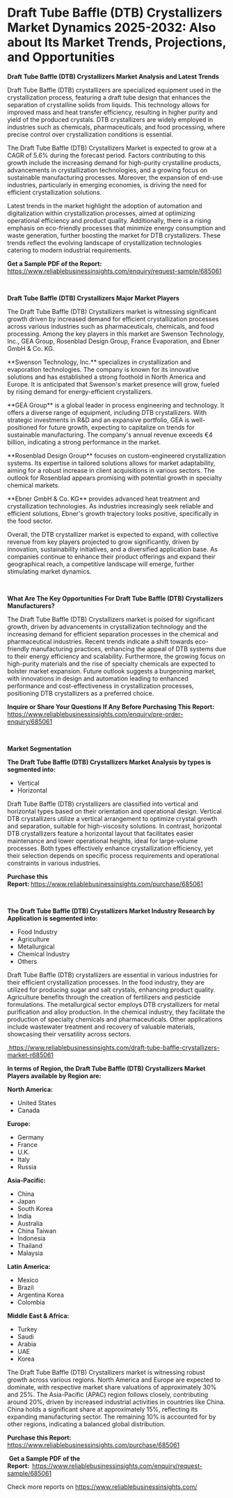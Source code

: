 <p><h1>Draft Tube Baffle (DTB) Crystallizers Market Dynamics 2025-2032: Also about Its Market Trends, Projections, and Opportunities</h1></p><p><strong>Draft Tube Baffle (DTB) Crystallizers Market Analysis and Latest Trends</strong></p>
<p><p>Draft Tube Baffle (DTB) crystallizers are specialized equipment used in the crystallization process, featuring a draft tube design that enhances the separation of crystalline solids from liquids. This technology allows for improved mass and heat transfer efficiency, resulting in higher purity and yield of the produced crystals. DTB crystallizers are widely employed in industries such as chemicals, pharmaceuticals, and food processing, where precise control over crystallization conditions is essential.</p><p>The Draft Tube Baffle (DTB) Crystallizers Market is expected to grow at a CAGR of 5.6% during the forecast period. Factors contributing to this growth include the increasing demand for high-purity crystalline products, advancements in crystallization technologies, and a growing focus on sustainable manufacturing processes. Moreover, the expansion of end-use industries, particularly in emerging economies, is driving the need for efficient crystallization solutions.</p><p>Latest trends in the market highlight the adoption of automation and digitalization within crystallization processes, aimed at optimizing operational efficiency and product quality. Additionally, there is a rising emphasis on eco-friendly processes that minimize energy consumption and waste generation, further boosting the market for DTB crystallizers. These trends reflect the evolving landscape of crystallization technologies catering to modern industrial requirements.</p></p>
<p><strong>Get a Sample PDF of the Report:&nbsp;</strong> <a href="https://www.reliablebusinessinsights.com/enquiry/request-sample/685061?utm_campaign=1720&utm_medium=2&utm_source=Github&utm_content=ia&utm_term=02032025&utm_id=draft-tube-baffle-dtb-crystallizers">https://www.reliablebusinessinsights.com/enquiry/request-sample/685061</a></p>
<p>&nbsp;</p>
<p><strong>Draft Tube Baffle (DTB) Crystallizers Major Market Players</strong></p>
<p><p>The Draft Tube Baffle (DTB) Crystallizers market is witnessing significant growth driven by increased demand for efficient crystallization processes across various industries such as pharmaceuticals, chemicals, and food processing. Among the key players in this market are Swenson Technology, Inc., GEA Group, Rosenblad Design Group, France Evaporation, and Ebner GmbH & Co. KG.</p><p>**Swenson Technology, Inc.** specializes in crystallization and evaporation technologies. The company is known for its innovative solutions and has established a strong foothold in North America and Europe. It is anticipated that Swenson's market presence will grow, fueled by rising demand for energy-efficient crystallizers.</p><p>**GEA Group** is a global leader in process engineering and technology. It offers a diverse range of equipment, including DTB crystallizers. With strategic investments in R&D and an expansive portfolio, GEA is well-positioned for future growth, expecting to capitalize on trends for sustainable manufacturing. The company's annual revenue exceeds €4 billion, indicating a strong performance in the market.</p><p>**Rosenblad Design Group** focuses on custom-engineered crystallization systems. Its expertise in tailored solutions allows for market adaptability, aiming for a robust increase in client acquisitions in various sectors. The outlook for Rosenblad appears promising with potential growth in specialty chemical markets.</p><p>**Ebner GmbH & Co. KG** provides advanced heat treatment and crystallization technologies. As industries increasingly seek reliable and efficient solutions, Ebner's growth trajectory looks positive, specifically in the food sector.</p><p>Overall, the DTB crystallizer market is expected to expand, with collective revenue from key players projected to grow significantly, driven by innovation, sustainability initiatives, and a diversified application base. As companies continue to enhance their product offerings and expand their geographical reach, a competitive landscape will emerge, further stimulating market dynamics.</p></p>
<p>&nbsp;</p>
<p><strong>What Are The Key Opportunities For Draft Tube Baffle (DTB) Crystallizers Manufacturers?</strong></p>
<p><p>The Draft Tube Baffle (DTB) Crystallizers market is poised for significant growth, driven by advancements in crystallization technology and the increasing demand for efficient separation processes in the chemical and pharmaceutical industries. Recent trends indicate a shift towards eco-friendly manufacturing practices, enhancing the appeal of DTB systems due to their energy efficiency and scalability. Furthermore, the growing focus on high-purity materials and the rise of specialty chemicals are expected to bolster market expansion. Future outlook suggests a burgeoning market, with innovations in design and automation leading to enhanced performance and cost-effectiveness in crystallization processes, positioning DTB crystallizers as a preferred choice.</p></p>
<p><strong>Inquire or Share Your Questions If Any Before Purchasing This Report:</strong> <a href="https://www.reliablebusinessinsights.com/enquiry/pre-order-enquiry/685061?utm_campaign=1720&utm_medium=2&utm_source=Github&utm_content=ia&utm_term=02032025&utm_id=draft-tube-baffle-dtb-crystallizers">https://www.reliablebusinessinsights.com/enquiry/pre-order-enquiry/685061</a></p>
<p>&nbsp;</p>
<p><strong>Market Segmentation</strong></p>
<p><strong>The Draft Tube Baffle (DTB) Crystallizers Market Analysis by types is segmented into:</strong></p>
<p><ul><li>Vertical</li><li>Horizontal</li></ul></p>
<p><p>Draft Tube Baffle (DTB) crystallizers are classified into vertical and horizontal types based on their orientation and operational design. Vertical DTB crystallizers utilize a vertical arrangement to optimize crystal growth and separation, suitable for high-viscosity solutions. In contrast, horizontal DTB crystallizers feature a horizontal layout that facilitates easier maintenance and lower operational heights, ideal for large-volume processes. Both types effectively enhance crystallization efficiency, yet their selection depends on specific process requirements and operational constraints in various industries.</p></p>
<p><strong>Purchase this Report:&nbsp;</strong><a href="https://www.reliablebusinessinsights.com/purchase/685061?utm_campaign=1720&utm_medium=2&utm_source=Github&utm_content=ia&utm_term=02032025&utm_id=draft-tube-baffle-dtb-crystallizers">https://www.reliablebusinessinsights.com/purchase/685061</a></p>
<p>&nbsp;</p>
<p><strong>The Draft Tube Baffle (DTB) Crystallizers Market Industry Research by Application is segmented into:</strong></p>
<p><ul><li>Food Industry</li><li>Agriculture</li><li>Metallurgical</li><li>Chemical Industry</li><li>Others</li></ul></p>
<p><p>Draft Tube Baffle (DTB) crystallizers are essential in various industries for their efficient crystallization processes. In the food industry, they are utilized for producing sugar and salt crystals, enhancing product quality. Agriculture benefits through the creation of fertilizers and pesticide formulations. The metallurgical sector employs DTB crystallizers for metal purification and alloy production. In the chemical industry, they facilitate the production of specialty chemicals and pharmaceuticals. Other applications include wastewater treatment and recovery of valuable materials, showcasing their versatility across sectors.</p></p>
<p><a href="https://www.reliablebusinessinsights.com/draft-tube-baffle-crystallizers-market-r685061?utm_campaign=1720&utm_medium=2&utm_source=Github&utm_content=ia&utm_term=02032025&utm_id=draft-tube-baffle-dtb-crystallizers">&nbsp;https://www.reliablebusinessinsights.com/draft-tube-baffle-crystallizers-market-r685061</a></p>
<p><strong>In terms of Region, the Draft Tube Baffle (DTB) Crystallizers Market Players available by Region are:</strong></p>
<p>
    <p> <strong> North America: </strong>
        <ul>
            <li>United States</li>
            <li>Canada</li>
        </ul>
        </p> 
    <p> <strong> Europe: </strong>
        <ul>
            <li>Germany</li>
            <li>France</li>
            <li>U.K.</li>
            <li>Italy</li>
            <li>Russia</li>
        </ul>
        </p> 
    <p> <strong> Asia-Pacific: </strong>
        <ul>
            <li>China</li>
            <li>Japan</li>
            <li>South Korea</li>
            <li>India</li>
            <li>Australia</li>
            <li>China Taiwan</li>
            <li>Indonesia</li>
            <li>Thailand</li>
            <li>Malaysia</li>
        </ul>
        </p> 
    <p> <strong> Latin America: </strong>
        <ul>
            <li>Mexico</li>
            <li>Brazil</li>
            <li>Argentina Korea</li>
            <li>Colombia</li>
        </ul>
        </p> 
    <p> <strong> Middle East & Africa: </strong>
        <ul>
            <li>Turkey</li>
            <li>Saudi</li>
            <li>Arabia</li>
            <li>UAE</li>
            <li>Korea</li>
        </ul>
    </p>
    </p>
<p><p>The Draft Tube Baffle (DTB) Crystallizers market is witnessing robust growth across various regions. North America and Europe are expected to dominate, with respective market share valuations of approximately 30% and 25%. The Asia-Pacific (APAC) region follows closely, contributing around 20%, driven by increased industrial activities in countries like China. China holds a significant share at approximately 15%, reflecting its expanding manufacturing sector. The remaining 10% is accounted for by other regions, indicating a balanced global distribution.</p></p>
<p><strong>Purchase this Report: </strong><a href="https://www.reliablebusinessinsights.com/purchase/685061?utm_campaign=1720&utm_medium=2&utm_source=Github&utm_content=ia&utm_term=02032025&utm_id=draft-tube-baffle-dtb-crystallizers">https://www.reliablebusinessinsights.com/purchase/685061</a></p>
<p>&nbsp;<strong>Get a Sample PDF of the Report:&nbsp;&nbsp;</strong><a href="https://www.reliablebusinessinsights.com/enquiry/request-sample/685061?utm_campaign=1720&utm_medium=2&utm_source=Github&utm_content=ia&utm_term=02032025&utm_id=draft-tube-baffle-dtb-crystallizers">https://www.reliablebusinessinsights.com/enquiry/request-sample/685061</a></p>
<p><strong></strong></p>
<p>Check more reports on <a href="https://www.reliablebusinessinsights.com/?utm_campaign=1720&utm_medium=2&utm_source=Github&utm_content=ia&utm_term=02032025&utm_id=draft-tube-baffle-dtb-crystallizers">https://www.reliablebusinessinsights.com/</a></p>